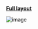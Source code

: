 **[Full layout](https://www.figma.com/file/OP7oFTNqV8tPZyh2zSgCaX/Todo-ReactJS?node-id=0%3A1)**

![image](https://user-images.githubusercontent.com/53650602/124772388-a8575d00-df44-11eb-8956-d06c2c30d618.png)
